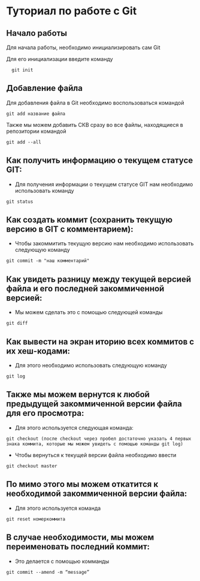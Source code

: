 # Туториал по работе с Git

## Начало работы

Для начала работы, необходимо инициализировать сам Git

Для его инициализации введите команду 

```
  git init
```

## Добавление файла

Для добавления файла в Git необходимо воспользоваться командой 

```
git add название файла
```
Также мы можем добавить СКВ сразу во все файлы, находящиеся в репозитории командой

```
git add --all 
```

## Как получить информацию о текущем статусе GIT:

* Для получения информации о текущем статусе GIT нам необходимо использовать команду

```
git status
```

## Как создать коммит (сохранить текущую версию в GIT с комментарием):

* Чтобы закоммитить текущую версию нам необходимо использовать следующую команду

```
git commit -m "наш комментарий" 
```

## Как увидеть разницу между текущей версией файла и его последней закоммиченной версией:

* Мы можем сделать это с помощью следующей команды

```
git diff
```

## Как вывести на экран иторию всех коммитов с их хеш-кодами:

* Для этого необходимо использовать следующую команду

```
git log
```

## Также мы можем вернутся к любой предыдущей закоммиченной версии файла для его просмотра:

* Для этого используется следующая команда:

```
git checkout (после checkout через пробел достаточно указать 4 первых знака коммита, которые мы можем увидеть с помощью команды git log)
```

* Чтобы вернуться к текущей версии файла необходимо ввести

```
git checkout master
```

## По мимо этого мы можем откатится к необходимой закоммиченной версии файла:

* Для этого используется команда 

```
git reset номеркоммита
```

## В случае необходимости, мы можем переименовать последний коммит:

* Это делается с помощью комманды 

```
git commit --amend -m “message” 
```